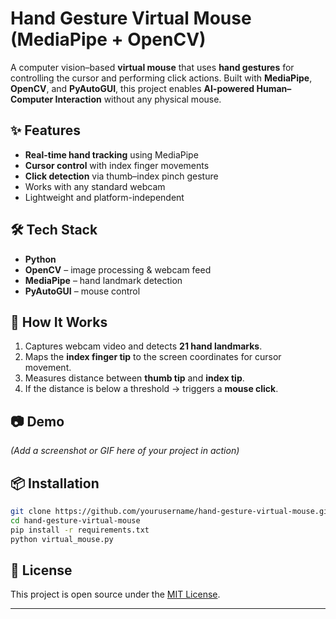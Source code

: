 # Hand Gesture Virtual Mouse (MediaPipe + OpenCV)

A computer vision–based **virtual mouse** that uses **hand gestures** for controlling the cursor and performing click actions.
Built with **MediaPipe**, **OpenCV**, and **PyAutoGUI**, this project enables **AI-powered Human–Computer Interaction** without any physical mouse.

## ✨ Features

* **Real-time hand tracking** using MediaPipe
* **Cursor control** with index finger movements
* **Click detection** via thumb–index pinch gesture
* Works with any standard webcam
* Lightweight and platform-independent

## 🛠️ Tech Stack

* **Python**
* **OpenCV** – image processing & webcam feed
* **MediaPipe** – hand landmark detection
* **PyAutoGUI** – mouse control

## 🚀 How It Works

1. Captures webcam video and detects **21 hand landmarks**.
2. Maps the **index finger tip** to the screen coordinates for cursor movement.
3. Measures distance between **thumb tip** and **index tip**.
4. If the distance is below a threshold → triggers a **mouse click**.

## 📷 Demo

*(Add a screenshot or GIF here of your project in action)*

## 📦 Installation

```bash
git clone https://github.com/yourusername/hand-gesture-virtual-mouse.git
cd hand-gesture-virtual-mouse
pip install -r requirements.txt
python virtual_mouse.py
```

## 📜 License

This project is open source under the [MIT License](LICENSE).

---
